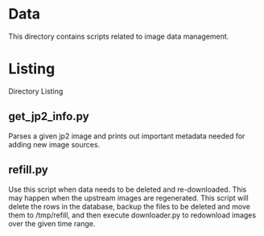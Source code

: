 # Data
This directory contains scripts related to image data management.

# Listing
Directory Listing

## get_jp2_info.py
Parses a given jp2 image and prints out important metadata needed for adding new image sources.

## refill.py
Use this script when data needs to be deleted and re-downloaded.
This may happen when the upstream images are regenerated.
This script will delete the rows in the database, backup the files to be deleted and move them to /tmp/refill, and then execute downloader.py to redownload images over the given time range.